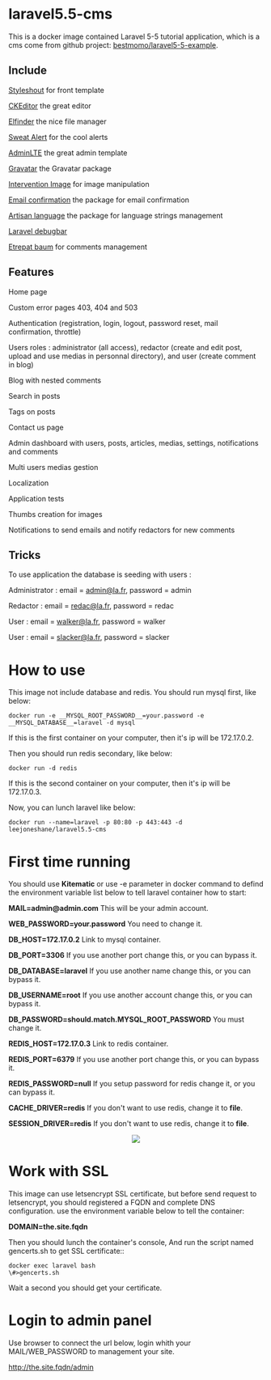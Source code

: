 # laravel5.5-cms

This is a docker image contained Laravel 5-5 tutorial application, which is a cms come from github project: [bestmomo/laravel5-5-example](https://github.com/bestmomo/laravel5-5-example).


## Include

[Styleshout](https://www.styleshout.com/) for front template

[CKEditor](http://ckeditor.com/) the great editor

[Elfinder](https://github.com/Studio-42/elFinder) the nice file manager

[Sweat Alert](http://t4t5.github.io/sweetalert/) for the cool alerts

[AdminLTE](https://adminlte.io/themes/AdminLTE/index2.html) the great admin template

[Gravatar](https://github.com/creativeorange/gravatar) the Gravatar package

[Intervention Image](http://image.intervention.io/) for image manipulation

[Email confirmation](https://github.com/bestmomo/laravel-email-confirmation) the package for email confirmation

[Artisan language](https://github.com/bestmomo/laravel-artisan-language) the package for language strings management

[Laravel debugbar](https://github.com/barryvdh/laravel-debugbar)

[Etrepat baum](https://github.com/etrepat/baum) for comments management

## Features

Home page

Custom error pages 403, 404 and 503

Authentication (registration, login, logout, password reset, mail confirmation, throttle)

Users roles : administrator (all access), redactor (create and edit post, upload and use medias in personnal directory), and user (create comment in blog)

Blog with nested comments

Search in posts

Tags on posts

Contact us page

Admin dashboard with users, posts, articles, medias, settings, notifications and comments

Multi users medias gestion

Localization

Application tests

Thumbs creation for images

Notifications to send emails and notify redactors for new comments

## Tricks
To use application the database is seeding with users :

Administrator : email = admin@la.fr, password = admin

Redactor : email = redac@la.fr, password = redac

User : email = walker@la.fr, password = walker

User : email = slacker@la.fr, password = slacker

# How to use
This image not include database and redis. You should run mysql first, like below:
```
docker run -e __MYSQL_ROOT_PASSWORD__=your.password -e __MYSQL_DATABASE__=laravel -d mysql
```
If this is the first container on your computer, then it's ip will be 172.17.0.2.

Then you should run redis secondary, like below:
```
docker run -d redis
```
If this is the second container on your computer, then it's ip will be 172.17.0.3.

Now, you can lunch laravel like below:
```
docker run --name=laravel -p 80:80 -p 443:443 -d leejoneshane/laravel5.5-cms
```
# First time running

You should use __Kitematic__ or use -e parameter in docker command to defind the environment variable list below to tell laravel container how to start:

__MAIL=admin@admin.com__ This will be your admin account.

__WEB_PASSWORD=your.password__ You need to change it.

__DB_HOST=172.17.0.2__ Link to mysql container.

__DB_PORT=3306__ If you use another port change this, or you can bypass it.

__DB_DATABASE=laravel__ If you use another name change this, or you can bypass it.

__DB_USERNAME=root__ If you use another account change this, or you can bypass it.

__DB_PASSWORD=should.match.MYSQL_ROOT_PASSWORD__ You must change it.

__REDIS_HOST=172.17.0.3__ Link to redis container.

__REDIS_PORT=6379__ If you use another port change this, or you can bypass it.

__REDIS_PASSWORD=null__ If you setup password for redis change it, or you can bypass it.

__CACHE_DRIVER=redis__ If you don't want to use redis, change it to __file__.

__SESSION_DRIVER=redis__ If you don't want to use redis, change it to __file__.

<div align="center">
<img src="https://github.com/leejoneshane/laravel/blob/master/kitematic.png?raw=true">
</div>

# Work with SSL

This image can use letsencrypt SSL certificate, but before send request to letsencrypt, you should registered a FQDN and complete DNS configuration. use the environment variable below to tell the container:

__DOMAIN=the.site.fqdn__

Then you should lunch the container's console, And run the script named gencerts.sh to get SSL certificate::
```
docker exec laravel bash
\#>gencerts.sh
```
Wait a second you should get your certificate.

# Login to admin panel

Use browser to connect the url below, login whith your MAIL/WEB_PASSWORD to management your site.

http://the.site.fqdn/admin
